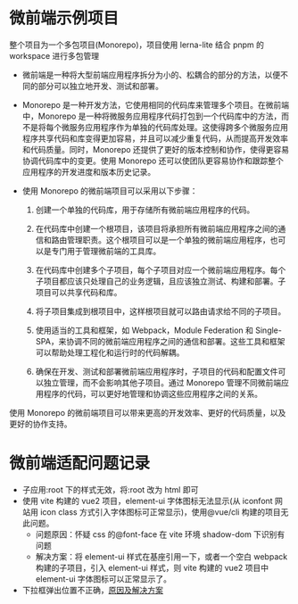 # 微前端示例项目

整个项目为一个多包项目(Monorepo)，项目使用 lerna-lite 结合 pnpm 的 workspace 进行多包管理

- 微前端是一种将大型前端应用程序拆分为小的、松耦合的部分的方法，以便不同的部分可以独立地开发、测试和部署。

- Monorepo 是一种开发方法，它使用相同的代码库来管理多个项目。在微前端中，Monorepo 是一种将微服务应用程序代码打包到一个代码库中的方法，而不是将每个微服务应用程序作为单独的代码库处理。这使得跨多个微服务应用程序共享代码和库变得更加容易，并且可以减少重复代码，从而提高开发效率和代码质量。同时，Monorepo 还提供了更好的版本控制和协作，使得更容易协调代码库中的变更。使用 Monorepo 还可以使团队更容易协作和跟踪整个应用程序的开发进度和版本历史记录。

- 使用 Monorepo 的微前端项目可以采用以下步骤：

  1. 创建一个单独的代码库，用于存储所有微前端应用程序的代码。

  2. 在代码库中创建一个根项目，该项目将承担所有微前端应用程序之间的通信和路由管理职责。这个根项目可以是一个单独的微前端应用程序，也可以是专门用于管理微前端的工具库。

  3. 在代码库中创建多个子项目，每个子项目对应一个微前端应用程序。每个子项目都应该只处理自己的业务逻辑，且应该独立测试、构建和部署。子项目可以共享代码和库。

  4. 将子项目集成到根项目中，这样根项目就可以路由请求给不同的子项目。

  5. 使用适当的工具和框架，如 Webpack，Module Federation 和 Single-SPA，来协调不同的微前端应用程序之间的通信和部署。这些工具和框架可以帮助处理工程化和运行时的代码解耦。

  6. 确保在开发、测试和部署微前端应用程序时，子项目的代码和配置文件可以独立管理，而不会影响其他子项目。通过 Monorepo 管理不同微前端应用程序的代码，可以更好地管理和协调这些应用程序之间的关系。

使用 Monorepo 的微前端项目可以带来更高的开发效率、更好的代码质量，以及更好的协作支持。

# 微前端适配问题记录

- 子应用:root 下的样式无效，将:root 改为 html 即可
- 使用 vite 构建的 vue2 项目，element-ui 字体图标无法显示(从 iconfont 网站用 icon class 方式引入字体图标可正常显示)，使用@vue/cli 构建的项目无此问题。
  - 问题原因：怀疑 css 的@font-face 在 vite 环境 shadow-dom 下识别有问题
  - 解决方案：将 element-ui 样式在基座引用一下，或者一个空白 webpack 构建的子项目，引入 element-ui 样式，则 vite 构建的 vue2 项目中 element-ui 字体图标可以正常显示了。
- 下拉框弹出位置不正确，[原因及解决方案](https://wujie-micro.github.io/doc/question/#_4%E3%80%81%E5%86%92%E6%B3%A1%E7%B3%BB%E5%88%97%E7%BB%84%E4%BB%B6-%E6%AF%94%E5%A6%82%E4%B8%8B%E6%8B%89%E6%A1%86-%E5%BC%B9%E5%87%BA%E4%BD%8D%E7%BD%AE%E4%B8%8D%E6%AD%A3%E7%A1%AE)
